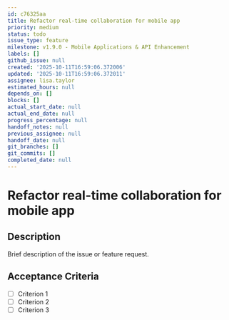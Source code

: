 ```yaml
---
id: c76325aa
title: Refactor real-time collaboration for mobile app
priority: medium
status: todo
issue_type: feature
milestone: v1.9.0 - Mobile Applications & API Enhancement
labels: []
github_issue: null
created: '2025-10-11T16:59:06.372006'
updated: '2025-10-11T16:59:06.372011'
assignee: lisa.taylor
estimated_hours: null
depends_on: []
blocks: []
actual_start_date: null
actual_end_date: null
progress_percentage: null
handoff_notes: null
previous_assignee: null
handoff_date: null
git_branches: []
git_commits: []
completed_date: null
---
```


# Refactor real-time collaboration for mobile app

## Description

Brief description of the issue or feature request.

## Acceptance Criteria

- [ ] Criterion 1
- [ ] Criterion 2
- [ ] Criterion 3